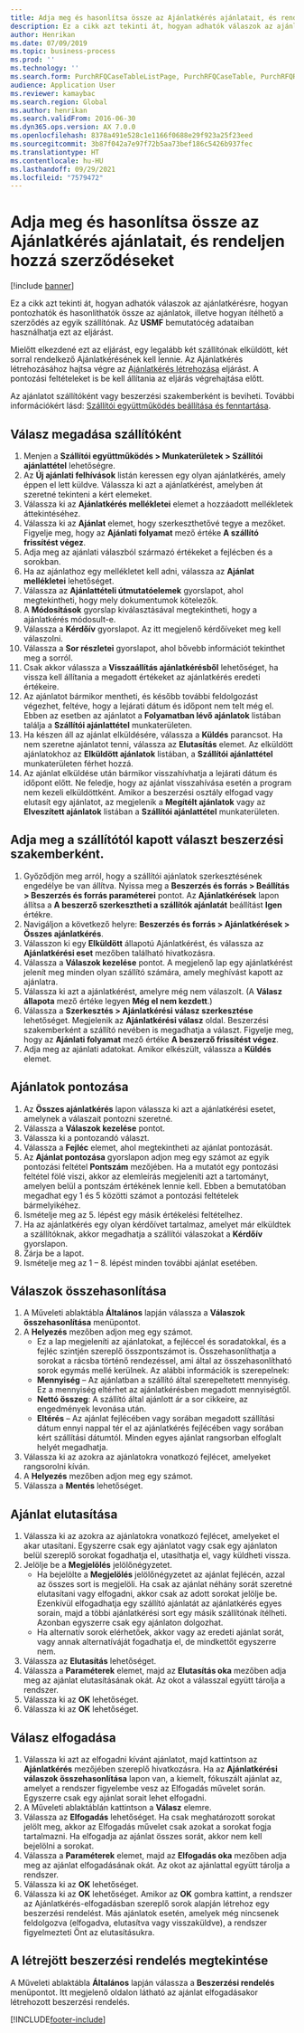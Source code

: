 ```yaml
---
title: Adja meg és hasonlítsa össze az Ajánlatkérés ajánlatait, és rendeljen hozzá szerződéseket
description: Ez a cikk azt tekinti át, hogyan adhatók válaszok az ajánlatkérésre, hogyan pontozhatók és hasonlíthatók össze az ajánlatok, illetve hogyan ítélhető a szerződés az egyik szállítónak.
author: Henrikan
ms.date: 07/09/2019
ms.topic: business-process
ms.prod: ''
ms.technology: ''
ms.search.form: PurchRFQCaseTableListPage, PurchRFQCaseTable, PurchRFQReplyTable, PurchRFQCompare, PurchRFQEditLines, PurchRFQEditLinesParameters, PurchTable, PurchTablePart, PurchRFQCompareLinePrices, PurchRFQCompareRFQ
audience: Application User
ms.reviewer: kamaybac
ms.search.region: Global
ms.author: henrikan
ms.search.validFrom: 2016-06-30
ms.dyn365.ops.version: AX 7.0.0
ms.openlocfilehash: 8378a491e528c1e1166f0688e29f923a25f23eed
ms.sourcegitcommit: 3b87f042a7e97f72b5aa73bef186c5426b937fec
ms.translationtype: HT
ms.contentlocale: hu-HU
ms.lasthandoff: 09/29/2021
ms.locfileid: "7579472"
---
```

# <a name="enter-and-compare-rfq-bids-and-award-contracts"></a>Adja meg és hasonlítsa össze az Ajánlatkérés ajánlatait, és rendeljen hozzá szerződéseket

[!include [banner](../../includes/banner.md)]

Ez a cikk azt tekinti át, hogyan adhatók válaszok az ajánlatkérésre, hogyan pontozhatók és hasonlíthatók össze az ajánlatok, illetve hogyan ítélhető a szerződés az egyik szállítónak. Az **USMF** bemutatócég adataiban használhatja ezt az eljárást.

Mielőtt elkezdené ezt az eljárást, egy legalább két szállítónak elküldött, két sorral rendelkező Ajánlatkérésének kell lennie. Az Ajánlatkérés létrehozásához hajtsa végre az [Ajánlatkérés létrehozása](create-request-quotation.md) eljárást. A pontozási feltételeket is be kell állítania az eljárás végrehajtása előtt.

Az ajánlatot szállítóként vagy beszerzési szakemberként is beviheti. További információkért lásd: [Szállítói együttműködés beállítása és fenntartása](../set-up-maintain-vendor-collaboration.md).

## <a name="enter-a-reply-as-a-vendor"></a>Válasz megadása szállítóként

1. Menjen a **Szállítói együttműködés \> Munkaterületek \> Szállítói ajánlattétel** lehetőségre.
2. Az **Új ajánlati felhívások** listán keressen egy olyan ajánlatkérés, amely éppen el lett küldve. Válassza ki azt a ajánlatkérést, amelyben át szeretné tekinteni a kért elemeket.
3. Válassza ki az **Ajánlatkérés mellékletei** elemet a hozzáadott mellékletek áttekintéséhez.
4. Válassza ki az **Ajánlat** elemet, hogy szerkeszthetővé tegye a mezőket. Figyelje meg, hogy az **Ajánlati folyamat** mező értéke **A szállító frissítést végez**.
5. Adja meg az ajánlati válaszból származó értékeket a fejlécben és a sorokban.
6. Ha az ajánlathoz egy mellékletet kell adni, válassza az **Ajánlat mellékletei** lehetőséget.
7. Válassza az **Ajánlattételi útmutatóelemek** gyorslapot, ahol megtekintheti, hogy mely dokumentumok kötelezők.
8. A **Módosítások** gyorslap kiválasztásával megtekintheti, hogy a ajánlatkérés módosult-e.
9. Válassza a **Kérdőív** gyorslapot. Az itt megjelenő kérdőíveket meg kell válaszolni.
10. Válassza a **Sor részletei** gyorslapot, ahol bővebb információt tekinthet meg a sorról.
11. Csak akkor válassza a **Visszaállítás ajánlatkérésből** lehetőséget, ha vissza kell állítania a megadott értékeket az ajánlatkérés eredeti értékeire.
12. Az ajánlatot bármikor mentheti, és később további feldolgozást végezhet, feltéve, hogy a lejárati dátum és időpont nem telt még el. Ebben az esetben az ajánlatot a **Folyamatban lévő ajánlatok** listában találja a **Szállítói ajánlattétel** munkaterületen.
13. Ha készen áll az ajánlat elküldésére, válassza a **Küldés** parancsot. Ha nem szeretne ajánlatot tenni, válassza az **Elutasítás** elemet. Az elküldött ajánlatokhoz az **Elküldött ajánlatok** listában, a **Szállítói ajánlattétel** munkaterületen férhet hozzá.  
14. Az ajánlat elküldése után bármikor visszahívhatja a lejárati dátum és időpont előtt. Ne feledje, hogy az ajánlat visszahívása esetén a program nem kezeli elküldöttként. Amikor a beszerzési osztály elfogad vagy elutasít egy ajánlatot, az megjelenik a **Megítélt ajánlatok** vagy az **Elveszített ajánlatok** listában a **Szállítói ajánlattétel** munkaterületen.  

## <a name="enter-a-reply-from-a-vendor-as-a-procurement-professional"></a>Adja meg a szállítótól kapott választ beszerzési szakemberként.

1. Győződjön meg arról, hogy a szállítói ajánlatok szerkesztésének engedélye be van állítva. Nyissa meg a **Beszerzés és forrás \> Beállítás \> Beszerzés és forrás paraméterei** pontot. Az **Ajánlatkérések** lapon állítsa a **A beszerző szerkesztheti a szállítók ajánlatát** beállítást **Igen** értékre.
2. Navigáljon a következő helyre: **Beszerzés és forrás \> Ajánlatkérések \> Összes ajánlatkérés**.
3. Válasszon ki egy **Elküldött** állapotú Ajánlatkérést, és válassza az **Ajánlatkérési eset** mezőben található hivatkozásra.
4. Válassza a **Válaszok kezelése** pontot. A megjelenő lap egy ajánlatkérést jelenít meg minden olyan szállító számára, amely meghívást kapott az ajánlatra.
5. Válassza ki azt a ajánlatkérést, amelyre még nem válaszolt. (A **Válasz állapota** mező értéke legyen **Még el nem kezdett**.)
6. Válassza a **Szerkesztés \> Ajánlatkérési válasz szerkesztése** lehetőséget. Megjelenik az **Ajánlatkérési válasz** oldal. Beszerzési szakemberként a szállító nevében is megadhatja a választ. Figyelje meg, hogy az **Ajánlati folyamat** mező értéke **A beszerző frissítést végez**.  
7. Adja meg az ajánlati adatokat. Amikor elkészült, válassza a **Küldés** elemet.

## <a name="score-the-bids"></a>Ajánlatok pontozása

1. Az **Összes ajánlatkérés** lapon válassza ki azt a ajánlatkérési esetet, amelynek a válaszait pontozni szeretné.
2. Válassza a **Válaszok kezelése** pontot.
3. Válassza ki a pontozandó választ.
4. Válassza a **Fejléc** elemet, ahol megtekintheti az ajánlat pontozását.
5. Az **Ajánlat pontozása** gyorslapon adjon meg egy számot az egyik pontozási feltétel **Pontszám** mezőjében. Ha a mutatót egy pontozási feltétel fölé viszi, akkor az elemleírás megjeleníti azt a tartományt, amelyen belül a pontszám értékének lennie kell. Ebben a bemutatóban megadhat egy 1 és 5 közötti számot a pontozási feltételek bármelyikéhez.  
6. Ismételje meg az 5. lépést egy másik értékelési feltételhez.
7. Ha az ajánlatkérés egy olyan kérdőívet tartalmaz, amelyet már elküldtek a szállítóknak, akkor megadhatja a szállítói válaszokat a **Kérdőív** gyorslapon.
8. Zárja be a lapot.
9. Ismételje meg az 1 – 8. lépést minden további ajánlat esetében.

## <a name="compare-the-replies"></a>Válaszok összehasonlítása

1. A Műveleti ablaktábla **Általános** lapján válassza a **Válaszok összehasonlítása** menüpontot.
2. A **Helyezés** mezőben adjon meg egy számot.  
    - Ez a lap megjeleníti az ajánlatokat, a fejléccel és soradatokkal, és a fejléc szintjén szereplő összpontszámot is. Összehasonlíthatja a sorokat a rácsba történő rendezéssel, ami által az összehasonlítható sorok egymás mellé kerülnek. Az alábbi információk is szerepelnek:
    - **Mennyiség** – Az ajánlatban a szállító által szerepeltetett mennyiség. Ez a mennyiség eltérhet az ajánlatkérésben megadott mennyiségtől.
    - **Nettó összeg**: A szállító által ajánlott ár a sor cikkeire, az engedmények levonása után.
    - **Eltérés** – Az ajánlat fejlécében vagy sorában megadott szállítási dátum ennyi nappal tér el az ajánlatkérés fejlécében vagy sorában kért szállítási dátumtól. Minden egyes ajánlat rangsorban elfoglalt helyét megadhatja.  
3. Válassza ki az azokra az ajánlatokra vonatkozó fejlécet, amelyeket rangsorolni kíván.
4. A **Helyezés** mezőben adjon meg egy számot.
5. Válassza a **Mentés** lehetőséget.

## <a name="reject-a-bid"></a>Ajánlat elutasítása

1. Válassza ki az azokra az ajánlatokra vonatkozó fejlécet, amelyeket el akar utasítani. Egyszerre csak egy ajánlatot vagy csak egy ajánlaton belül szereplő sorokat fogadhatja el, utasíthatja el, vagy küldheti vissza.
2. Jelölje be a **Megjelölés** jelölőnégyzetet.  
    - Ha bejelölte a **Megjelölés** jelölőnégyzetet az ajánlat fejlécén, azzal az összes sort is megjelöli. Ha csak az ajánlat néhány sorát szeretné elutasítani vagy elfogadni, akkor csak az adott sorokat jelölje be. Ezenkívül elfogadhatja egy szállító ajánlatát az ajánlatkérés egyes sorain, majd a többi ajánlatkérési sort egy másik szállítónak ítélheti. Azonban egyszerre csak egy ajánlaton dolgozhat.  
    - Ha alternatív sorok elérhetőek, akkor vagy az eredeti ajánlat sorát, vagy annak alternatíváját fogadhatja el, de mindkettőt egyszerre nem.  
3. Válassza az **Elutasítás** lehetőséget.
4. Válassza a **Paraméterek** elemet, majd az **Elutasítás oka** mezőben adja meg az ajánlat elutasításának okát. Az okot a válasszal együtt tárolja a rendszer.  
5. Válassza ki az **OK** lehetőséget.
6. Válassza ki az **OK** lehetőséget.

## <a name="accept-a-bid"></a>Válasz elfogadása

1. Válassza ki azt az elfogadni kívánt ajánlatot, majd kattintson az **Ajánlatkérés** mezőjében szereplő hivatkozásra. Ha az **Ajánlatkérési válaszok összehasonlítása** lapon van, a kiemelt, fókuszált ajánlat az, amelyet a rendszer figyelembe vesz az Elfogadás művelet során. Egyszerre csak egy ajánlat sorait lehet elfogadni.  
2. A Műveleti ablaktáblán kattintson a **Válasz** elemre.
3. Válassza az **Elfogadás** lehetőséget. Ha csak meghatározott sorokat jelölt meg, akkor az Elfogadás művelet csak azokat a sorokat fogja tartalmazni. Ha elfogadja az ajánlat összes sorát, akkor nem kell bejelölni a sorokat.  
4. Válassza a **Paraméterek** elemet, majd az **Elfogadás oka** mezőben adja meg az ajánlat elfogadásának okát. Az okot az ajánlattal együtt tárolja a rendszer.  
5. Válassza ki az **OK** lehetőséget.
6. Válassza ki az **OK** lehetőséget. Amikor az **OK** gombra kattint, a rendszer az Ajánlatkérés-elfogadásban szereplő sorok alapján létrehoz egy beszerzési rendelést. Más ajánlatok esetén, amelyek még nincsenek feldolgozva (elfogadva, elutasítva vagy visszaküldve), a rendszer figyelmezteti Önt az elutasításukra.  

## <a name="view-the-purchase-order-that-is-generated"></a>A létrejött beszerzési rendelés megtekintése

A Műveleti ablaktábla **Általános** lapján válassza a **Beszerzési rendelés** menüpontot. Itt megjelenő oldalon látható az ajánlat elfogadásakor létrehozott beszerzési rendelés.


[!INCLUDE[footer-include](../../../includes/footer-banner.md)]